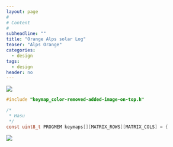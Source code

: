 ```yaml
---
layout: page
#
# Content
#
subheadline: ""
title: "Orange Alps solar Log"
teaser: "Alps Orange"
categories:
  - design
tags:
  - design
header: no
---
```


![](http://imgur.com/9pCXqKb.jpg)

```c
#include "keymap_color-removed-added-image-on-top.h"

/*
 * Hasu
 */
const uint8_t PROGMEM keymaps[][MATRIX_ROWS][MATRIX_COLS] = {

```

![](http://imgur.com/9pCXqKb.jpg)
